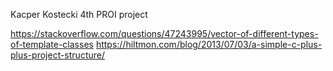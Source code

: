 Kacper Kostecki 4th PROI project

https://stackoverflow.com/questions/47243995/vector-of-different-types-of-template-classes
https://hiltmon.com/blog/2013/07/03/a-simple-c-plus-plus-project-structure/

